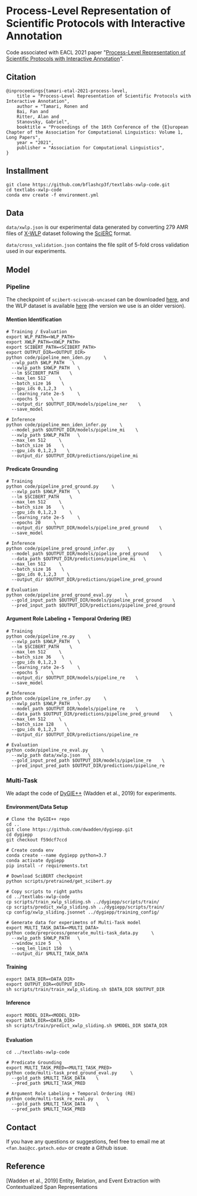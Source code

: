  Process-Level Representation of Scientific Protocols with Interactive Annotation
=========================

Code associated with EACL 2021 paper "[Process-Level Representation of Scientific Protocols with Interactive Annotation](https://textlabs.github.io/)".

## Citation
```
@inproceedings{tamari-etal-2021-process-level,
    title = "Process-Level Representation of Scientific Protocols with Interactive Annotation",
    author = "Tamari, Ronen and
    Bai, Fan and
    Ritter, Alan and
    Stanovsky, Gabriel",
    booktitle = "Proceedings of the 16th Conference of the {E}uropean Chapter of the Association for Computational Linguistics: Volume 1, Long Papers",
    year = "2021",
    publisher = "Association for Computational Linguistics",
}
```

## Installment
```
git clone https://github.com/bflashcp3f/textlabs-xwlp-code.git
cd textlabs-xwlp-code
conda env create -f environment.yml
```

## Data
`data/xwlp.json` is our experimental data generated by converting 279 AMR files of [X-WLP](https://github.com/ronentk/textlabs-xwlp-data) dataset
following the [SciERC](https://github.com/dwadden/dygiepp/blob/master/doc/data.md) format. 

`data/cross_validation.json` contains the file split of 5-fold cross validation used in our experiments. 

## Model
### Pipeline 
The checkpoint of `scibert-scivocab-uncased` can be downloaded [here](https://github.com/allenai/scibert), and 
the WLP dataset is available [here]() (the version we use is an older version).

#### Mention Identification
```
# Training / Evaluation
export WLP_PATH=<WLP_PATH>
export XWLP_PATH=<XWLP_PATH>
export SCIBERT_PATH=<SCIBERT_PATH>
export OUTPUT_DIR=<OUTPUT_DIR>
python code/pipeline_men_iden.py     \
  --wlp_path $WLP_PATH   \
  --xwlp_path $XWLP_PATH   \
  --lm $SCIBERT_PATH    \
  --max_len 512     \
  --batch_size 16    \
  --gpu_ids 0,1,2,3     \
  --learning_rate 2e-5     \
  --epochs 5     \
  --output_dir $OUTPUT_DIR/models/pipeline_ner    \
  --save_model

# Inference
python code/pipeline_men_iden_infer.py     \
  --model_path $OUTPUT_DIR/models/pipeline_mi    \
  --xwlp_path $XWLP_PATH   \
  --max_len 512     \
  --batch_size 16    \
  --gpu_ids 0,1,2,3    \
  --output_dir $OUTPUT_DIR/predictions/pipeline_mi
```

#### Predicate Grounding
```
# Training
python code/pipeline_pred_ground.py     \
  --xwlp_path $XWLP_PATH   \
  --lm $SCIBERT_PATH    \
  --max_len 512     \
  --batch_size 16    \
  --gpu_ids 0,1,2,3     \
  --learning_rate 2e-5     \
  --epochs 20     \
  --output_dir $OUTPUT_DIR/models/pipeline_pred_ground    \
  --save_model

# Inference
python code/pipeline_pred_ground_infer.py     \
  --model_path $OUTPUT_DIR/models/pipeline_pred_ground    \
  --data_path $OUTPUT_DIR/predictions/pipeline_mi   \
  --max_len 512     \
  --batch_size 16    \
  --gpu_ids 0,1,2,3    \
  --output_dir $OUTPUT_DIR/predictions/pipeline_pred_ground

# Evaluation
python code/pipeline_pred_ground_eval.py     \
  --gold_input_path $OUTPUT_DIR/models/pipeline_pred_ground    \
  --pred_input_path $OUTPUT_DIR/predictions/pipeline_pred_ground
```

#### Argument Role Labeling + Temporal Ordering (RE)
```
# Training
python code/pipeline_re.py     \
  --xwlp_path $XWLP_PATH   \
  --lm $SCIBERT_PATH    \
  --max_len 512     \
  --batch_size 36    \
  --gpu_ids 0,1,2,3     \
  --learning_rate 2e-5     \
  --epochs 5     \
  --output_dir $OUTPUT_DIR/models/pipeline_re    \
  --save_model

# Inference
python code/pipeline_re_infer.py     \
  --xwlp_path $XWLP_PATH   \
  --model_path $OUTPUT_DIR/models/pipeline_re    \
  --data_path $OUTPUT_DIR/predictions/pipeline_pred_ground    \
  --max_len 512     \
  --batch_size 128    \
  --gpu_ids 0,1,2,3    \
  --output_dir $OUTPUT_DIR/predictions/pipeline_re

# Evaluation
python code/pipeline_re_eval.py     \
  --xwlp_path data/xwlp.json   \
  --gold_input_pred_path $OUTPUT_DIR/models/pipeline_re    \
  --pred_input_pred_path $OUTPUT_DIR/predictions/pipeline_re
```


### Multi-Task
We adapt the code of [DyGIE++](https://github.com/dwadden/dygiepp) (Wadden et al., 2019) for experiments.
#### Environment/Data Setup
```
# Clone the DyGIE++ repo
cd ..
git clone https://github.com/dwadden/dygiepp.git
cd dygiepp
git checkout f59dcf7ccd

# Create conda env
conda create --name dygiepp python=3.7
conda activate dygiepp
pip install -r requirements.txt

# Download SciBERT checkpoint
python scripts/pretrained/get_scibert.py

# Copy scripts to right paths
cd ../textlabs-xwlp-code
cp scripts/train_xwlp_sliding.sh ../dygiepp/scripts/train/
cp scripts/predict_xwlp_sliding.sh ../dygiepp/scripts/train/
cp config/xwlp_sliding.jsonnet ../dygiepp/training_config/

# Generate data for experimetns of Multi-Task model
export MULTI_TASK_DATA=<MULTI_DATA>
python code/preprocess/generate_multi-task_data.py     \
  --xwlp_path $XWLP_PATH   \
  --window_size 5   \
  --seq_len_limit 150   \
  --output_dir $MULTI_TASK_DATA
```

#### Training
```
export DATA_DIR=<DATA_DIR>
export OUTPUT_DIR=<OUTPUT_DIR>
sh scripts/train/train_xwlp_sliding.sh $DATA_DIR $OUTPUT_DIR 
```

#### Inference
```
export MODEL_DIR=<MODEL_DIR>
export DATA_DIR=<DATA_DIR>
sh scripts/train/predict_xwlp_sliding.sh $MODEL_DIR $DATA_DIR
```
### 

#### Evaluation
```
cd ../textlabs-xwlp-code

# Predicate Grounding
export MULTI_TASK_PRED=<MULTI_TASK_PRED>
python code/multi-task_pred_ground_eval.py     \
  --gold_path $MULTI_TASK_DATA    \
  --pred_path $MULTI_TASK_PRED

# Argument Role Labeling + Temporal Ordering (RE)
python code/multi-task_re_eval.py     \
  --gold_path $MULTI_TASK_DATA    \
  --pred_path $MULTI_TASK_PRED
```

## Contact
If you have any questions or suggestions, feel free to email me at 
`<fan.bai@cc.gatech.edu>` or create a Github issue.


## Reference
[Wadden et al., 2019]  Entity, Relation, and Event Extraction with Contextualized Span Representations
